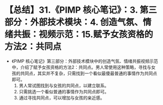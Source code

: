 # 【总结】31.《PIMP 核心笔记》：3. 第三部分：外部技术模块：4. 创造气氛、情绪共振：视频示范：15.赋予女孩资格的方法2：共同点

-   《PIMP 核心笔记》第三部分：外部技术模块中的创造气氛、情绪共振视频示范中，介绍了赋予女孩资格的方法2：共同点。男人常使用这种策略，寻找与女孩的共同点，其实并不复杂，只需找到一个看似最傻最普通的事情作为共同点即可。
    1.  男人常试图找到与女孩的共同点，以建立联系。
    2.  只需挑选一个看似普通的事情作为共同点即可。
    3.  通过寻找共同点，可以增加与女孩的亲近感。